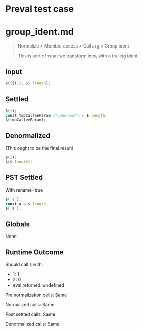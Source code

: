 # Preval test case

# group_ident.md

> Normalize > Member access > Call arg > Group ident
>
> This is sort of what we transform into, with a trailing ident

## Input

`````js filename=intro
$(($(1), $).length);
`````


## Settled


`````js filename=intro
$(1);
const tmpCalleeParam /*:unknown*/ = $.length;
$(tmpCalleeParam);
`````


## Denormalized
(This ought to be the final result)

`````js filename=intro
$(1);
$($.length);
`````


## PST Settled
With rename=true

`````js filename=intro
$( 1 );
const a = $.length;
$( a );
`````


## Globals


None


## Runtime Outcome


Should call `$` with:
 - 1: 1
 - 2: 0
 - eval returned: undefined

Pre normalization calls: Same

Normalized calls: Same

Post settled calls: Same

Denormalized calls: Same
